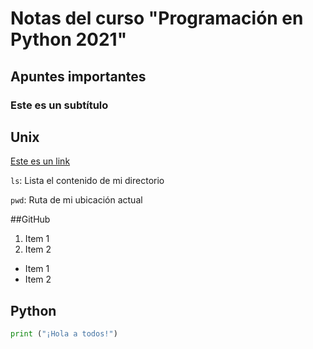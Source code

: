 # Notas del curso "Programación en Python 2021"

## Apuntes importantes

### Este es un subtítulo

## Unix

[Este es un link](www.google.com)

``ls``: Lista el contenido de mi directorio

``pwd``: Ruta de mi ubicación actual

##GitHub

1. Item 1
2. Item 2

- Item 1
- Item 2



## Python

```python
print ("¡Hola a todos!")
```







